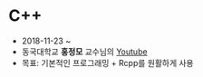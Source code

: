 # C++ 


- 2018-11-23 ~ 
- 동국대학교 **홍정모** 교수님의 [Youtube](https://www.youtube.com/playlist?list=PLNfg4W25Tapw5Yx4yuExHNybBIUk68aNz)
- 목표: 기본적인 프로그래밍 + Rcpp를 원활하게 사용
